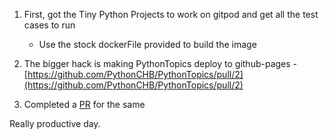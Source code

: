 <!-- title: Productive Hacking -->

1. First, got the Tiny Python Projects to work on gitpod and get all the test cases to run 
	- Use the stock dockerFile provided to build the image 

2. The bigger hack is making PythonTopics deploy to github-pages - [https://github.com/PythonCHB/PythonTopics/pull/2](https://github.com/PythonCHB/PythonTopics/pull/2)

3. Completed a [PR]([https://github.com/PythonCHB/PythonTopics/pulls](https://github.com/PythonCHB/PythonTopics/pulls)) for the same 

Really productive day. 


